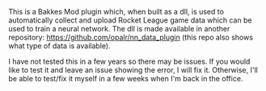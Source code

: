 This is a Bakkes Mod plugin which, when built as a dll, is used to automatically collect and upload Rocket League game data which can be used to train a neural network. The dll is made available in another repository: https://github.com/opalr/nn_data_plugin (this repo also shows what type of data is available).

I have not tested this in a few years so there may be issues. If you would like to test it and leave an issue showing the error, I will fix it. Otherwise, I'll be able to test/fix it myself in a few weeks when I'm back in the office.
